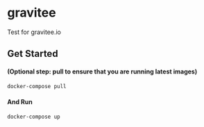 # gravitee
Test for gravitee.io

Get Started
-----------

#### (Optional step: pull to ensure that you are running latest images)
```bash
docker-compose pull
```

#### And Run
```bash
docker-compose up
```
